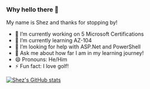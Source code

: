 ### Why hello there 👋

My name is Shez and thanks for stopping by!

- 🔭 I’m currently working on 5 Microsoft Certifications
- 🌱 I’m currently learning AZ-104
- 🤔 I’m looking for help with ASP.Net and PowerShell
- 💬 Ask me about how far I am in my learning journey!
- 😄 Pronouns: He/Him
- ⚡ Fun fact: I love golf!

[![Shez's GitHub stats](https://github-readme-stats.vercel.app/api?username=ShezzyBear&show_icons=true&theme=synthwave)](https://github.com/anuraghazra/github-readme-stats)

